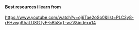 #### Best resources i learn from

https://www.youtube.com/watch?v=oj6Tae2oSo0&list=PLC3y8-rFHvwgKhaLU8GTyF-5Bb8qT-wzV&index=14
